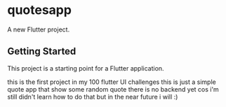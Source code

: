 # quotesapp

A new Flutter project.

## Getting Started

This project is a starting point for a Flutter application.

this is the first project in my 100 flutter UI challenges  this is just a simple quote app that show some random quote 
there is no backend yet cos i'm still didn't learn how to do that but in the  near future i will :)


